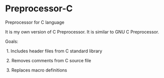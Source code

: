 # Preprocessor-C
Preprocessor for C language

It is my own version of C Preprocessor. It is similar to GNU C Preprocessor.

Goals:

  1. Includes header files from C standard library
  
  2. Removes comments from C source file
  
  3. Replaces macro definitions
